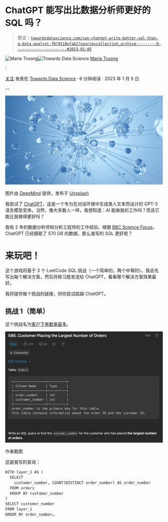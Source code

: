 # ChatGPT 能写出比数据分析师更好的 SQL 吗？

> 原文：[`towardsdatascience.com/can-chatgpt-write-better-sql-than-a-data-analyst-f079518efab2?source=collection_archive---------0-----------------------#2023-01-05`](https://towardsdatascience.com/can-chatgpt-write-better-sql-than-a-data-analyst-f079518efab2?source=collection_archive---------0-----------------------#2023-01-05)

[](https://medium.com/@marietruong?source=post_page-----f079518efab2--------------------------------)![Marie Truong](https://medium.com/@marietruong?source=post_page-----f079518efab2--------------------------------)[](https://towardsdatascience.com/?source=post_page-----f079518efab2--------------------------------)![Towards Data Science](https://towardsdatascience.com/?source=post_page-----f079518efab2--------------------------------) [Marie Truong](https://medium.com/@marietruong?source=post_page-----f079518efab2--------------------------------)

·

[关注](https://medium.com/m/signin?actionUrl=https%3A%2F%2Fmedium.com%2F_%2Fsubscribe%2Fuser%2F4cfa1d0b321f&operation=register&redirect=https%3A%2F%2Ftowardsdatascience.com%2Fcan-chatgpt-write-better-sql-than-a-data-analyst-f079518efab2&user=Marie+Truong&userId=4cfa1d0b321f&source=post_page-4cfa1d0b321f----f079518efab2---------------------post_header-----------) 发表在 [Towards Data Science](https://towardsdatascience.com/?source=post_page-----f079518efab2--------------------------------) · 6 分钟阅读 · 2023 年 1 月 5 日[](https://medium.com/m/signin?actionUrl=https%3A%2F%2Fmedium.com%2F_%2Fvote%2Ftowards-data-science%2Ff079518efab2&operation=register&redirect=https%3A%2F%2Ftowardsdatascience.com%2Fcan-chatgpt-write-better-sql-than-a-data-analyst-f079518efab2&user=Marie+Truong&userId=4cfa1d0b321f&source=-----f079518efab2---------------------clap_footer-----------)

--

[](https://medium.com/m/signin?actionUrl=https%3A%2F%2Fmedium.com%2F_%2Fbookmark%2Fp%2Ff079518efab2&operation=register&redirect=https%3A%2F%2Ftowardsdatascience.com%2Fcan-chatgpt-write-better-sql-than-a-data-analyst-f079518efab2&source=-----f079518efab2---------------------bookmark_footer-----------)![](img/f2655bf17162524ed1547496c3c4b170.png)

图片由 [DeepMind](https://unsplash.com/@deepmind?utm_source=medium&utm_medium=referral) 提供，发布于 [Unsplash](https://unsplash.com/?utm_source=medium&utm_medium=referral)

我尝试了 [ChatGPT](https://chat.openai.com/)，这是一个专为在对话环境中生成类人文本而设计的 GPT-3 语言模型变体。当然，像大多数人一样，我想知道：AI 能做我的工作吗？而且它能比我做得更好吗？

我有 2 年的数据分析师和分析工程师的工作经验。根据 [BBC Science Focus](https://www.sciencefocus.com/future-technology/gpt-3/)，ChatGPT 已经摄取了 570 GB 的数据。那么谁写的 SQL 更好呢？

# 来玩吧！

这个游戏将基于 3 个 LeetCode SQL 挑战（一个简单的，两个中等的）。我会先写出每个解决方案，然后将练习题发送给 ChatGPT，看看哪个解决方案效果最好。

我将提供每个挑战的链接，供你尝试超越 ChatGPT。

## 挑战 1（简单）

这个挑战名为[客户下单数量最多](https://leetcode.com/problems/customer-placing-the-largest-number-of-orders/)。

![](img/0ec1b96ddbf576a2d6c76fb843c70491.png)

作者截图

这是我写的查询：

```py
WITH layer_1 AS (
  SELECT 
    customer_number, COUNT(DISTINCT order_number) AS order_number
  FROM orders
  GROUP BY customer_number
)
SELECT customer_number 
FROM layer_1
ORDER BY order_number…
```
